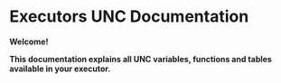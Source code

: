 # Executors UNC Documentation

**Welcome!**

**This documentation explains all UNC variables, functions and tables available in your executor.**
